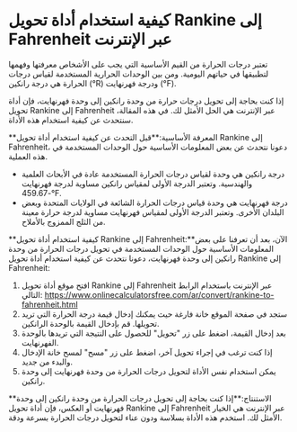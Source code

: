 كيفية استخدام أداة تحويل Rankine إلى Fahrenheit عبر الإنترنت
============================================================

تعتبر درجات الحرارة من القيم الأساسية التي يجب على الأشخاص معرفتها وفهمها لتطبيقها في حياتهم اليومية. ومن بين الوحدات الحرارية المستخدمة لقياس درجات الحرارة هي درجة رانكين (°R) ودرجة فهرنهايت (°F).

إذا كنت بحاجة إلى تحويل درجات حرارة من وحدة رانكين إلى وحدة فهرنهايت، فإن أداة تحويل Rankine إلى Fahrenheit عبر الإنترنت هي الحل الأمثل لك. في هذه المقالة، سنتحدث عن كيفية استخدام هذه الأداة.

**المعرفة الأساسية:**قبل التحدث عن كيفية استخدام أداة تحويل Rankine إلى Fahrenheit، دعونا نتحدث عن بعض المعلومات الأساسية حول الوحدات المستخدمة في هذه العملية.

- درجة رانكين هي وحدة لقياس درجات الحرارة المستخدمة عادة في الأبحاث العلمية والهندسية. وتعتبر الدرجة الأولى لمقياس رانكين مساوية لدرجة فهرنهايت -459.67°F.
- درجة فهرنهايت هي وحدة قياس درجات الحرارة الشائعة في الولايات المتحدة وبعض البلدان الأخرى. وتعتبر الدرجة الأولى لمقياس فهرنهايت مساوية لدرجة حرارة معينة من الثلج الممزوج بالأملاح.

**كيفية استخدام أداة تحويل Rankine إلى Fahrenheit:**الآن، بعد أن تعرفنا على بعض المعلومات الأساسية حول الوحدات المستخدمة في تحويل درجات الحرارة من وحدة رانكين إلى وحدة فهرنهايت، دعونا نتحدث عن كيفية استخدام أداة تحويل Rankine إلى Fahrenheit:

1. افتح موقع أداة تحويل Rankine إلى Fahrenheit عبر الإنترنت باستخدام الرابط التالي: <https://www.onlinecalculatorsfree.com/ar/convert/rankine-to-fahrenheit.html>
2. ستجد في صفحة الموقع خانة فارغة حيث يمكنك إدخال قيمة درجة الحرارة التي تريد تحويلها. قم بإدخال القيمة بالوحدة الرانكين.
3. بعد إدخال القيمة، اضغط على زر "تحويل" للحصول على النتيجة التي تريدها بالوحدة الفهرنهايت.
4. إذا كنت ترغب في إجراء تحويل آخر، اضغط على زر "مسح" لمسح خانة الإدخال والبدء من جديد.
5. يمكن استخدام نفس الأداة لتحويل درجات الحرارة من وحدة فهرنهايت إلى وحدة رانكين.

**الاستنتاج:**إذا كنت بحاجة إلى تحويل درجات الحرارة من وحدة رانكين إلى وحدة فهرنهايت أو العكس، فإن أداة تحويل Rankine إلى Fahrenheit عبر الإنترنت هي الخيار الأمثل لك. استخدم هذه الأداة بسلاسة ودون عناء لتحويل درجات الحرارة بسرعة ودقة.